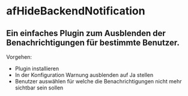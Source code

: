 # afHideBackendNotification
## Ein einfaches Plugin zum Ausblenden der Benachrichtigungen für bestimmte Benutzer.

Vorgehen:
- Plugin installieren
- In der Konfiguration Warnung ausblenden auf Ja stellen
- Benutzer auswählen für welche die Benachrichtigungen nicht mehr sichtbar sein sollen

